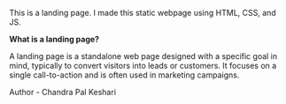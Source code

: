 This is a landing page. I made this static webpage using HTML, CSS, and JS.

**What is a landing page?**

A landing page is a standalone web page designed with a specific goal in mind, typically to convert visitors into leads or customers. It focuses on a single call-to-action and is often used in marketing campaigns.

Author - Chandra Pal Keshari
